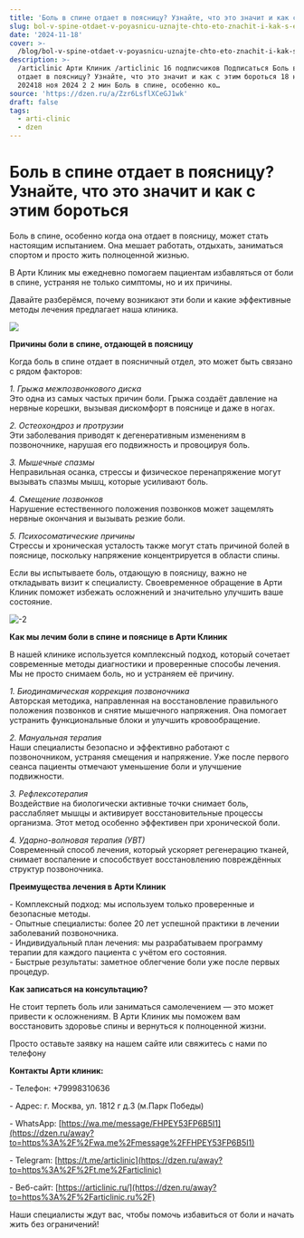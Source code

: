 ```yaml
---
title: 'Боль в спине отдает в поясницу? Узнайте, что это значит и как с этим бороться'
slug: bol-v-spine-otdaet-v-poyasnicu-uznajte-chto-eto-znachit-i-kak-s-etim-borotsya
date: '2024-11-18'
cover: >-
  /blog/bol-v-spine-otdaet-v-poyasnicu-uznajte-chto-eto-znachit-i-kak-s-etim-borotsya/cover.jpg
description: >-
  /articlinic Арти Клиник /articlinic 16 подписчиков Подписаться Боль в спине
  отдает в поясницу? Узнайте, что это значит и как с этим бороться 18 ноября
  202418 ноя 2024 2 2 мин Боль в спине, особенно ко…
source: 'https://dzen.ru/a/Zzr6LsflXCeGJ1wk'
draft: false
tags:
  - arti-clinic
  - dzen
---
```


# Боль в спине отдает в поясницу? Узнайте, что это значит и как с этим бороться

Боль в спине, особенно когда она отдает в поясницу, может стать настоящим испытанием. Она мешает работать, отдыхать, заниматься спортом и просто жить полноценной жизнью.

В Арти Клиник мы ежедневно помогаем пациентам избавляться от боли в спине, устраняя не только симптомы, но и их причины.  
  
Давайте разберёмся, почему возникают эти боли и какие эффективные методы лечения предлагает наша клиника.  

![](/blog/bol-v-spine-otdaet-v-poyasnicu-uznajte-chto-eto-znachit-i-kak-s-etim-borotsya/img-0.jpg)

  
**Причины боли в спине, отдающей в поясницу**  
  
Когда боль в спине отдает в поясничный отдел, это может быть связано с рядом факторов:  
  
_1\. Грыжа межпозвонкового диска_  
Это одна из самых частых причин боли. Грыжа создаёт давление на нервные корешки, вызывая дискомфорт в пояснице и даже в ногах.  
  
_2\. Остеохондроз и протрузии_  
Эти заболевания приводят к дегенеративным изменениям в позвоночнике, нарушая его подвижность и провоцируя боль.  
  
_3\. Мышечные спазмы_  
Неправильная осанка, стрессы и физическое перенапряжение могут вызывать спазмы мышц, которые усиливают боль.  
  
_4\. Смещение позвонков_  
Нарушение естественного положения позвонков может защемлять нервные окончания и вызывать резкие боли.  
  
_5\. Психосоматические причины_  
Стрессы и хроническая усталость также могут стать причиной болей в пояснице, поскольку напряжение концентрируется в области спины.  
  
Если вы испытываете боль, отдающую в поясницу, важно не откладывать визит к специалисту. Своевременное обращение в Арти Клиник поможет избежать осложнений и значительно улучшить ваше состояние.  

![-2](/blog/bol-v-spine-otdaet-v-poyasnicu-uznajte-chto-eto-znachit-i-kak-s-etim-borotsya/img-1.jpg)

  
**Как мы лечим боли в спине и пояснице в Арти Клиник**  
  
В нашей клинике используется комплексный подход, который сочетает современные методы диагностики и проверенные способы лечения. Мы не просто снимаем боль, но и устраняем её причину.  
  
_1\. Биодинамическая коррекция позвоночника_  
Авторская методика, направленная на восстановление правильного положения позвонков и снятие мышечного напряжения. Она помогает устранить функциональные блоки и улучшить кровообращение.  
  
_2\. Мануальная терапия_  
Наши специалисты безопасно и эффективно работают с позвоночником, устраняя смещения и напряжение. Уже после первого сеанса пациенты отмечают уменьшение боли и улучшение подвижности.  
  
_3\. Рефлексотерапия_  
Воздействие на биологически активные точки снимает боль, расслабляет мышцы и активирует восстановительные процессы организма. Этот метод особенно эффективен при хронической боли.  
  
_4\. Ударно-волновая терапия (УВТ)_  
Современный способ лечения, который ускоряет регенерацию тканей, снимает воспаление и способствует восстановлению повреждённых структур позвоночника.  

  
**Преимущества лечения в Арти Клиник**  
  
\- Комплексный подход: мы используем только проверенные и безопасные методы.  
\- Опытные специалисты: более 20 лет успешной практики в лечении заболеваний позвоночника.  
\- Индивидуальный план лечения: мы разрабатываем программу терапии для каждого пациента с учётом его состояния.  
\- Быстрые результаты: заметное облегчение боли уже после первых процедур.  
  
**Как записаться на консультацию?**  
  
Не стоит терпеть боль или заниматься самолечением — это может привести к осложнениям. В Арти Клиник мы поможем вам восстановить здоровье спины и вернуться к полноценной жизни.  
  
Просто оставьте заявку на нашем сайте или свяжитесь с нами по телефону

**Контакты Арти клиник:**

\- Телефон: +79998310636

\- Адрес: г. Москва, ул. 1812 г д.3 (м.Парк Победы)

\- WhatsApp: [https://wa.me/message/FHPEY53FP6B5I1](https://dzen.ru/away?to=https%3A%2F%2Fwa.me%2Fmessage%2FFHPEY53FP6B5I1)

\- Telegram: [https://t.me/articlinic](https://dzen.ru/away?to=https%3A%2F%2Ft.me%2Farticlinic)

\- Веб-сайт: [https://articlinic.ru/](https://dzen.ru/away?to=https%3A%2F%2Farticlinic.ru%2F)

  
Наши специалисты ждут вас, чтобы помочь избавиться от боли и начать жить без ограничений!